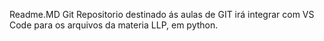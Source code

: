 Readme.MD
Git Repositorio destinado ás aulas de GIT
irá integrar com VS Code para os arquivos da materia LLP, em python.

